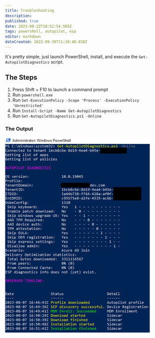```yaml
---
title: Troubleshooting
description: 
published: true
date: 2023-08-22T18:52:54.565Z
tags: powershell, autopilot, esp
editor: markdown
dateCreated: 2022-09-30T11:20:40.828Z
---
```


It's pretty simple, just launch PowerShell, install, and execute the `Get-AutopilotDiagnostics` script.

## The Steps
1. Press Shift + F10 to launch a command prompt
2. Run `powershell.exe`
3. Run `Set-ExecutionPolicy -Scope 'Process' -ExecutionPolicy 'Unrestricted'`
4. Run `Install-Script -Name Get-AutopilotDiagnostics`
5. Run `Get-AutopilotDiagnostics.ps1 -Online`

### The Output

![ye9gwlcbio.png](/ye9gwlcbio.png)